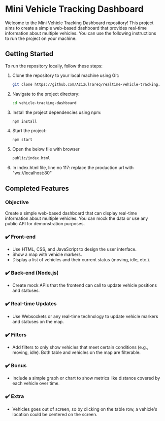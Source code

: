 # Mini Vehicle Tracking Dashboard

Welcome to the Mini Vehicle Tracking Dashboard repository! This project aims to create a simple web-based dashboard that provides real-time information about multiple vehicles. You can use the following instructions to run the project on your machine.

## Getting Started

To run the repository locally, follow these steps:

1. Clone the repository to your local machine using Git:

   ```bash
   git clone https://github.com/AzizulTareq/realtime-vehicle-tracking.git
   ```
2. Navigate to the project directory:
    ```bash
    cd vehicle-tracking-dashboard
    ```
3. Install the project dependencies using npm:
    ```bash
    npm install
    ```
4. Start the project:
    ```bash
    npm start
    ```
5. Open the below file with browser
    ```bash
    public/index.html
    ```
6. In index.html file, line no 117: replace the production url with "ws://localhost:80"

## Completed Features

### Objective

Create a simple web-based dashboard that can display real-time information about multiple vehicles. You can mock the data or use any public API for demonstration purposes.

### ✔️ Front-end
- Use HTML, CSS, and JavaScript to design the user interface.
- Show a map with vehicle markers.
- Display a list of vehicles and their current status (moving, idle, etc.).

### ✔️ Back-end (Node.js)
- Create mock APIs that the frontend can call to update vehicle positions and statuses.

### ✔️ Real-time Updates
- Use Websockets or any real-time technology to update vehicle markers and statuses on the map.

### ✔️ Filters
- Add filters to only show vehicles that meet certain conditions (e.g., moving, idle). Both table and vehicles on the map are filterable.

### ✔️ Bonus
- Include a simple graph or chart to show metrics like distance covered by each vehicle over time.

### ✔️ Extra
- Vehicles goes out of screen, so by clicking on the table row, a vehicle's location could be centered on the screen.

